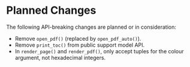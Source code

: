 <!-- SPDX-FileCopyrightText: 2022 geisserml <geisserml@gmail.com> -->
<!-- SPDX-License-Identifier: CC-BY-4.0 -->

Planned Changes
===============

The following API-breaking changes are planned or in consideration:

* Remove `open_pdf()` (replaced by `open_pdf_auto()`).
* Remove `print_toc()` from public support model API.
* In `render_page()` and `render_pdf()`, only accept tuples for the colour argument, not hexadecimal integers.
